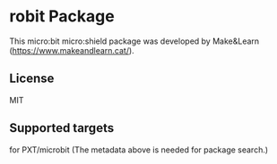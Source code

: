 # robit Package
This micro:bit micro:shield package was developed by Make&Learn (https://www.makeandlearn.cat/).

## License
MIT

## Supported targets
for PXT/microbit (The metadata above is needed for package search.)
